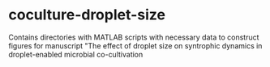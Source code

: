 # coculture-droplet-size
Contains directories with MATLAB scripts with necessary data to construct figures for manuscript "The effect of droplet size on syntrophic dynamics in droplet-enabled microbial co-cultivation
